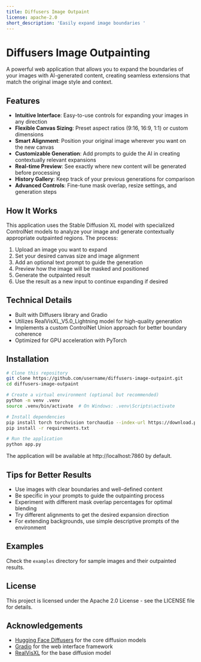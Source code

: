 ```yaml
---
title: Diffusers Image Outpaint
license: apache-2.0
short_description: 'Easily expand image boundaries '
---
```


# Diffusers Image Outpainting


A powerful web application that allows you to expand the boundaries of your images with AI-generated content, creating seamless extensions that match the original image style and context.

## Features

- **Intuitive Interface**: Easy-to-use controls for expanding your images in any direction
- **Flexible Canvas Sizing**: Preset aspect ratios (9:16, 16:9, 1:1) or custom dimensions
- **Smart Alignment**: Position your original image wherever you want on the new canvas
- **Customizable Generation**: Add prompts to guide the AI in creating contextually relevant expansions
- **Real-time Preview**: See exactly where new content will be generated before processing
- **History Gallery**: Keep track of your previous generations for comparison
- **Advanced Controls**: Fine-tune mask overlap, resize settings, and generation steps

## How It Works

This application uses the Stable Diffusion XL model with specialized ControlNet models to analyze your image and generate contextually appropriate outpainted regions. The process:

1. Upload an image you want to expand
2. Set your desired canvas size and image alignment
3. Add an optional text prompt to guide the generation
4. Preview how the image will be masked and positioned
5. Generate the outpainted result
6. Use the result as a new input to continue expanding if desired

## Technical Details

- Built with Diffusers library and Gradio
- Utilizes RealVisXL_V5.0_Lightning model for high-quality generation
- Implements a custom ControlNet Union approach for better boundary coherence
- Optimized for GPU acceleration with PyTorch

## Installation

```bash
# Clone this repository
git clone https://github.com/username/diffusers-image-outpaint.git
cd diffusers-image-outpaint

# Create a virtual environment (optional but recommended)
python -m venv .venv
source .venv/bin/activate  # On Windows: .venv\Scripts\activate

# Install dependencies
pip install torch torchvision torchaudio --index-url https://download.pytorch.org/whl/cu126
pip install -r requirements.txt

# Run the application
python app.py
```

The application will be available at http://localhost:7860 by default.

## Tips for Better Results

- Use images with clear boundaries and well-defined content
- Be specific in your prompts to guide the outpainting process
- Experiment with different mask overlap percentages for optimal blending
- Try different alignments to get the desired expansion direction
- For extending backgrounds, use simple descriptive prompts of the environment

## Examples

Check the `examples` directory for sample images and their outpainted results.

## License

This project is licensed under the Apache 2.0 License - see the LICENSE file for details.

## Acknowledgements

- [Hugging Face Diffusers](https://github.com/huggingface/diffusers) for the core diffusion models
- [Gradio](https://gradio.app/) for the web interface framework
- [RealVisXL](https://huggingface.co/SG161222/RealVisXL_V5.0_Lightning) for the base diffusion model
